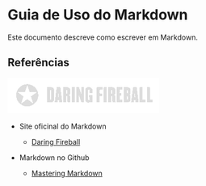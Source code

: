 # Guia de Uso do Markdown

Este documento descreve como escrever em Markdown.

## Referências

[![Daring Fireball](daring-fireball.png)](https://daringfireball.net/)
* Site oficinal do Markdown
  * [Daring Fireball](https://daringfireball.net/)


* Markdown no Github
  * [Mastering Markdown](https://guides.github.com/features/mastering-markdown/)

